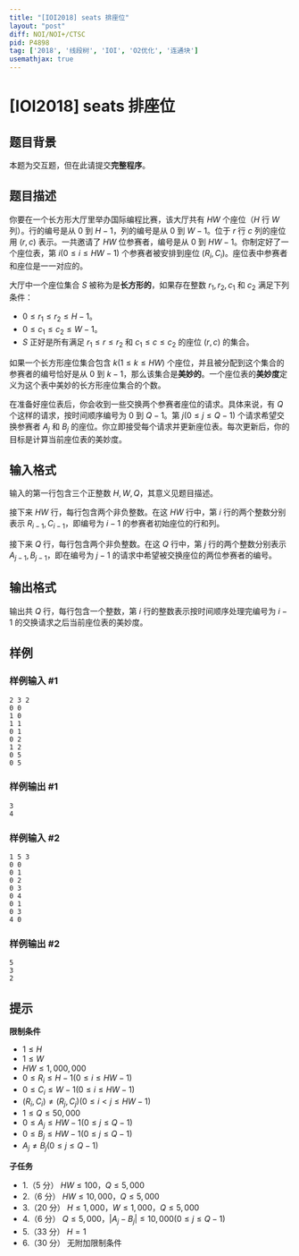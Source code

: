```yaml
---
title: "[IOI2018] seats 排座位"
layout: "post"
diff: NOI/NOI+/CTSC
pid: P4898
tag: ['2018', '线段树', 'IOI', 'O2优化', '连通块']
usemathjax: true
---
```


# [IOI2018] seats 排座位
## 题目背景

本题为交互题，但在此请提交**完整程序**。
## 题目描述

你要在一个长方形大厅里举办国际编程比赛，该大厅共有 $HW$ 个座位（$H$ 行 $W$ 列）。行的编号是从 $0$ 到 $H-1$，列的编号是从 $0$ 到 $W-1$。位于 $r$ 行 $c$ 列的座位用 $(r,c)$ 表示。一共邀请了 $HW$ 位参赛者，编号是从 $0$ 到 $HW-1$。你制定好了一个座位表，第 $i(0 \leq i \leq HW - 1)$ 个参赛者被安排到座位 $(R_i,C_i)$。座位表中参赛者和座位是一一对应的。

大厅中一个座位集合 $S$ 被称为是**长方形的**，如果存在整数 $r_1, r_2, c_1$ 和 $c_2$ 满足下列条件：

- $0 \leq r_1 \leq r_2 \leq H - 1$。
- $0 \leq c_1 \leq c_2 \leq W - 1$。
- $S$ 正好是所有满足 $r_1 \leq r \leq r_2$ 和 $c_1 \leq c \leq c_2$ 的座位 $(r, c)$ 的集合。

如果一个长方形座位集合包含 $k(1 \leq k \leq HW)$ 个座位，并且被分配到这个集合的参赛者的编号恰好是从 $0$ 到 $k-1$，那么该集合是**美妙的**。一个座位表的**美妙度**定义为这个表中美妙的长方形座位集合的个数。

在准备好座位表后，你会收到一些交换两个参赛者座位的请求。具体来说，有 $Q$ 个这样的请求，按时间顺序编号为 $0$ 到 $Q-1$。第 $j(0 \leq j \leq Q - 1)$ 个请求希望交换参赛者 $A_j$ 和 $B_j$ 的座位。你立即接受每个请求并更新座位表。每次更新后，你的目标是计算当前座位表的美妙度。
## 输入格式

输入的第一行包含三个正整数 $H, W, Q$，其意义见题目描述。

接下来 $HW$ 行，每行包含两个非负整数。在这 $HW$ 行中，第 $i$ 行的两个整数分别表示 $R_{i - 1}, C_{i - 1}$，即编号为 $i - 1$ 的参赛者初始座位的行和列。

接下来 $Q$ 行，每行包含两个非负整数。在这 $Q$ 行中，第 $j$ 行的两个整数分别表示 $A_{j - 1}, B_{j - 1}$，即在编号为 $j - 1$ 的请求中希望被交换座位的两位参赛者的编号。
## 输出格式

输出共 $Q$ 行，每行包含一个整数，第 $i$ 行的整数表示按时间顺序处理完编号为 $i - 1$ 的交换请求之后当前座位表的美妙度。
## 样例

### 样例输入 #1
```
2 3 2
0 0
1 0
1 1
0 1
0 2
1 2
0 5
0 5

```
### 样例输出 #1
```
3
4

```
### 样例输入 #2
```
1 5 3
0 0
0 1
0 2
0 3
0 4
0 1
0 3
4 0

```
### 样例输出 #2
```
5
3
2

```
## 提示

**限制条件**

- $1 \leq H$
- $1 \leq W$
- $HW \leq 1, 000, 000$
- $0 \leq R_i \leq H - 1(0 \leq i \leq HW - 1)$
- $0 \leq C_i \leq W - 1(0 \leq i \leq HW - 1)$
- $(R_i, C_i) \neq (R_j, C_j)(0 \leq i < j \leq HW - 1)$
- $1 \leq Q \leq 50, 000$
- $0 \leq A_j \leq HW - 1(0 \leq j \leq Q - 1)$
- $0 \leq B_j \leq HW - 1(0 \leq j \leq Q - 1)$
- $A_j \neq B_j(0 \leq j \leq Q - 1)$

**子任务**

- 1.（5 分） $HW \leq 100$，$Q \leq 5, 000$
- 2.（6 分） $HW \leq 10, 000$，$Q \leq 5, 000$
- 3.（20 分） $H \leq 1, 000$，$W \leq 1, 000$，$Q \leq 5, 000$
- 4.（6 分） $Q \leq 5, 000$，$|A_j - B_j| \leq 10, 000(0 \leq j \leq Q - 1)$
- 5.（33 分） $H = 1$
- 6.（30 分） 无附加限制条件

